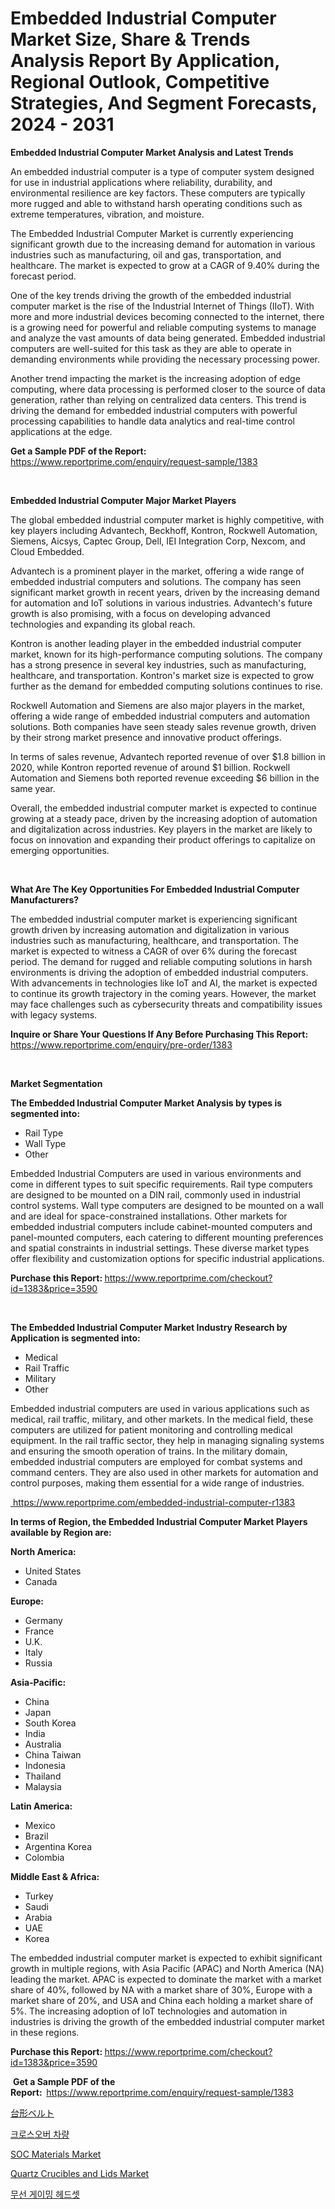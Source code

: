 <p><h1>Embedded Industrial Computer Market Size, Share & Trends Analysis Report By Application, Regional Outlook, Competitive Strategies, And Segment Forecasts, 2024 - 2031</h1></p><p><strong>Embedded Industrial Computer Market Analysis and Latest Trends</strong></p>
<p><p>An embedded industrial computer is a type of computer system designed for use in industrial applications where reliability, durability, and environmental resilience are key factors. These computers are typically more rugged and able to withstand harsh operating conditions such as extreme temperatures, vibration, and moisture.</p><p>The Embedded Industrial Computer Market is currently experiencing significant growth due to the increasing demand for automation in various industries such as manufacturing, oil and gas, transportation, and healthcare. The market is expected to grow at a CAGR of 9.40% during the forecast period.</p><p>One of the key trends driving the growth of the embedded industrial computer market is the rise of the Industrial Internet of Things (IIoT). With more and more industrial devices becoming connected to the internet, there is a growing need for powerful and reliable computing systems to manage and analyze the vast amounts of data being generated. Embedded industrial computers are well-suited for this task as they are able to operate in demanding environments while providing the necessary processing power.</p><p>Another trend impacting the market is the increasing adoption of edge computing, where data processing is performed closer to the source of data generation, rather than relying on centralized data centers. This trend is driving the demand for embedded industrial computers with powerful processing capabilities to handle data analytics and real-time control applications at the edge.</p></p>
<p><strong>Get a Sample PDF of the Report:&nbsp;</strong> <a href="https://www.reportprime.com/enquiry/request-sample/1383">https://www.reportprime.com/enquiry/request-sample/1383</a></p>
<p>&nbsp;</p>
<p><strong>Embedded Industrial Computer Major Market Players</strong></p>
<p><p>The global embedded industrial computer market is highly competitive, with key players including Advantech, Beckhoff, Kontron, Rockwell Automation, Siemens, Aicsys, Captec Group, Dell, IEI Integration Corp, Nexcom, and Cloud Embedded. </p><p>Advantech is a prominent player in the market, offering a wide range of embedded industrial computers and solutions. The company has seen significant market growth in recent years, driven by the increasing demand for automation and IoT solutions in various industries. Advantech's future growth is also promising, with a focus on developing advanced technologies and expanding its global reach.</p><p>Kontron is another leading player in the embedded industrial computer market, known for its high-performance computing solutions. The company has a strong presence in several key industries, such as manufacturing, healthcare, and transportation. Kontron's market size is expected to grow further as the demand for embedded computing solutions continues to rise.</p><p>Rockwell Automation and Siemens are also major players in the market, offering a wide range of embedded industrial computers and automation solutions. Both companies have seen steady sales revenue growth, driven by their strong market presence and innovative product offerings.</p><p>In terms of sales revenue, Advantech reported revenue of over $1.8 billion in 2020, while Kontron reported revenue of around $1 billion. Rockwell Automation and Siemens both reported revenue exceeding $6 billion in the same year.</p><p>Overall, the embedded industrial computer market is expected to continue growing at a steady pace, driven by the increasing adoption of automation and digitalization across industries. Key players in the market are likely to focus on innovation and expanding their product offerings to capitalize on emerging opportunities.</p></p>
<p>&nbsp;</p>
<p><strong>What Are The Key Opportunities For Embedded Industrial Computer Manufacturers?</strong></p>
<p><p>The embedded industrial computer market is experiencing significant growth driven by increasing automation and digitalization in various industries such as manufacturing, healthcare, and transportation. The market is expected to witness a CAGR of over 6% during the forecast period. The demand for rugged and reliable computing solutions in harsh environments is driving the adoption of embedded industrial computers. With advancements in technologies like IoT and AI, the market is expected to continue its growth trajectory in the coming years. However, the market may face challenges such as cybersecurity threats and compatibility issues with legacy systems.</p></p>
<p><strong>Inquire or Share Your Questions If Any Before Purchasing This Report:</strong> <a href="https://www.reportprime.com/enquiry/pre-order/1383">https://www.reportprime.com/enquiry/pre-order/1383</a></p>
<p>&nbsp;</p>
<p><strong>Market Segmentation</strong></p>
<p><strong>The Embedded Industrial Computer Market Analysis by types is segmented into:</strong></p>
<p><ul><li>Rail Type</li><li>Wall Type</li><li>Other</li></ul></p>
<p><p>Embedded Industrial Computers are used in various environments and come in different types to suit specific requirements. Rail type computers are designed to be mounted on a DIN rail, commonly used in industrial control systems. Wall type computers are designed to be mounted on a wall and are ideal for space-constrained installations. Other markets for embedded industrial computers include cabinet-mounted computers and panel-mounted computers, each catering to different mounting preferences and spatial constraints in industrial settings. These diverse market types offer flexibility and customization options for specific industrial applications.</p></p>
<p><strong>Purchase this Report:&nbsp;</strong><a href="https://www.reportprime.com/checkout?id=1383&price=3590">https://www.reportprime.com/checkout?id=1383&price=3590</a></p>
<p>&nbsp;</p>
<p><strong>The Embedded Industrial Computer Market Industry Research by Application is segmented into:</strong></p>
<p><ul><li>Medical</li><li>Rail Traffic</li><li>Military</li><li>Other</li></ul></p>
<p><p>Embedded industrial computers are used in various applications such as medical, rail traffic, military, and other markets. In the medical field, these computers are utilized for patient monitoring and controlling medical equipment. In the rail traffic sector, they help in managing signaling systems and ensuring the smooth operation of trains. In the military domain, embedded industrial computers are employed for combat systems and command centers. They are also used in other markets for automation and control purposes, making them essential for a wide range of industries.</p></p>
<p><a href="https://www.reportprime.com/embedded-industrial-computer-r1383">&nbsp;https://www.reportprime.com/embedded-industrial-computer-r1383</a></p>
<p><strong>In terms of Region, the Embedded Industrial Computer Market Players available by Region are:</strong></p>
<p>
    <p> <strong> North America: </strong>
        <ul>
            <li>United States</li>
            <li>Canada</li>
        </ul>
        </p> 
    <p> <strong> Europe: </strong>
        <ul>
            <li>Germany</li>
            <li>France</li>
            <li>U.K.</li>
            <li>Italy</li>
            <li>Russia</li>
        </ul>
        </p> 
    <p> <strong> Asia-Pacific: </strong>
        <ul>
            <li>China</li>
            <li>Japan</li>
            <li>South Korea</li>
            <li>India</li>
            <li>Australia</li>
            <li>China Taiwan</li>
            <li>Indonesia</li>
            <li>Thailand</li>
            <li>Malaysia</li>
        </ul>
        </p> 
    <p> <strong> Latin America: </strong>
        <ul>
            <li>Mexico</li>
            <li>Brazil</li>
            <li>Argentina Korea</li>
            <li>Colombia</li>
        </ul>
        </p> 
    <p> <strong> Middle East & Africa: </strong>
        <ul>
            <li>Turkey</li>
            <li>Saudi</li>
            <li>Arabia</li>
            <li>UAE</li>
            <li>Korea</li>
        </ul>
    </p>
    </p>
<p><p>The embedded industrial computer market is expected to exhibit significant growth in multiple regions, with Asia Pacific (APAC) and North America (NA) leading the market. APAC is expected to dominate the market with a market share of 40%, followed by NA with a market share of 30%, Europe with a market share of 20%, and USA and China each holding a market share of 5%. The increasing adoption of IoT technologies and automation in industries is driving the growth of the embedded industrial computer market in these regions.</p></p>
<p><strong>Purchase this Report: </strong><a href="https://www.reportprime.com/checkout?id=1383&price=3590">https://www.reportprime.com/checkout?id=1383&price=3590</a></p>
<p>&nbsp;<strong>Get a Sample PDF of the Report:&nbsp;&nbsp;</strong><a href="https://www.reportprime.com/enquiry/request-sample/1383">https://www.reportprime.com/enquiry/request-sample/1383</a></p>
<p><strong></strong></p>
<p><p><a href="https://medium.com/@cierrahayes94/%E5%8F%B0%E5%BD%A2%E3%83%99%E3%83%AB%E3%83%88%E5%B8%82%E5%A0%B4%E3%81%AE%E3%83%88%E3%83%AC%E3%83%B3%E3%83%89%E3%81%A8%E5%88%86%E6%9E%90-%E5%B0%86%E6%9D%A5%E3%81%AE%E6%88%90%E9%95%B7%E3%81%AE%E3%81%9F%E3%82%81%E3%81%AE%E6%A9%9F%E4%BC%9A%E3%81%A8%E8%AA%B2%E9%A1%8C-2024%E5%B9%B4-2031%E5%B9%B4-c84ce6863c5e">台形ベルト</a></p><p><a href="https://medium.com/@soloncarter42/%ED%81%AC%EB%A1%9C%EC%8A%A4%EC%98%A4%EB%B2%84-%EC%B0%A8%EB%9F%89-%EC%8B%9C%EC%9E%A5-%EA%B8%80%EB%A1%9C%EB%B2%8C-%EB%B0%8F-%EC%A7%80%EC%97%AD%EC%A0%81-%EB%B6%84%EC%84%9D-%EC%B5%9C%EC%A2%85-%EC%82%AC%EC%9A%A9%EC%9E%90-%EC%A0%9C%ED%92%88-%EB%B0%8F-%EC%A7%80%EC%97%AD%EC%97%90-%EC%A4%91%EC%A0%90%EC%9D%84-%EB%91%94-%EB%B6%84%EC%84%9D-%EB%B0%8F-%EC%98%88%EC%B8%A1-2024-2031-09e077cfe1d0">크로스오버 차량</a></p><p><a href="https://github.com/BryceTownsendr/Market-Research-Report-List-5/blob/main/soc-materials-market.md">SOC Materials Market</a></p><p><a href="https://medium.com/@sjdhshjc2456654/quartz-crucibles-and-lids-market-share-market-analysis-growth-trends-forecasts-for-period-541360d36e70">Quartz Crucibles and Lids Market</a></p><p><a href="https://medium.com/@soloncarter42/%EA%B8%80%EB%A1%9C%EB%B2%8C-%EB%AC%B4%EC%84%A0-%EA%B2%8C%EC%9D%B4%EB%B0%8D-%ED%97%A4%EB%93%9C%EC%85%8B-%EC%8B%9C%EC%9E%A5%EC%9D%80-2023%EB%85%84%EB%B6%80%ED%84%B0-2031%EB%85%84%EA%B9%8C%EC%A7%80-%EC%97%B0%ED%8F%89%EA%B7%A0-6-6-%EC%9D%98-%EC%84%B1%EC%9E%A5%EB%A5%A0%EC%9D%84-%EC%98%88%EC%83%81%ED%95%98%EA%B3%A0-%EC%9E%88%EC%8A%B5%EB%8B%88%EB%8B%A4-725556ba31e4">무선 게이밍 헤드셋</a></p></p>